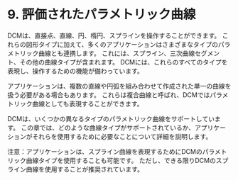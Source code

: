 # 9. 評価されたパラメトリック曲線

DCMは、直接点、直線、円、楕円、スプラインを操作することができます。
これらの図形タイプに加えて、多くのアプリケーションはさまざまなタイプのパラメトリック曲線とも連携します。
これには、スプライン、三次曲線セグメント、その他の曲線タイプが含まれます。
DCMには、これらのすべてのタイプを表現し、操作するための機能が備わっています。

アプリケーションは、複数の直線や円弧を組み合わせて作成された単一の曲線を扱う必要がある場合もあります。
これらは複合曲線と呼ばれ、DCMではパラメトリック曲線としても表現することができます。

DCMは、いくつかの異なるタイプのパラメトリック曲線をサポートしています。
この章では、どのような曲線タイプがサポートされているか、アプリケーションがそれらを使用するために必要なことについて詳細を説明します。

注意：アプリケーションは、スプライン曲線を表現するためにDCMのパラメトリック曲線タイプを使用することも可能です。
ただし、できる限りDCMのスプライン曲線を使用することが推奨されています。
